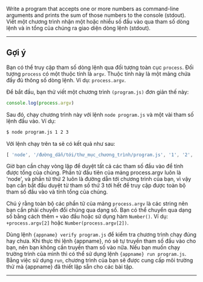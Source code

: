 Write a program that accepts one or more numbers as command-line arguments and prints the sum of those numbers to the console (stdout).
Viết một chương trình nhận một hoặc nhiều số đầu vào qua tham số dòng lệnh và in tổng của chúng ra giao diện dòng lệnh (stdout).

----------------------------------------------------------------------
## Gợi ý

Bạn có thể truy cập tham số dòng lệnh qua đối tượng toàn cục `process`. Đối tượng `process` có một thuộc tính là `argv`. Thuộc tính này là một mảng chứa đầy đủ thông số dòng lệnh. Ví dụ: `process.argv`.

Để bắt đầu, bạn thử  viết một chương trình  `(program.js)` đơn giản thế này:

```js
console.log(process.argv)
```

Sau đó, chạy chương trình này với lệnh `node program.js` và một vài tham số lệnh đầu vào. Ví dụ:

```sh
$ node program.js 1 2 3
```

Với lệnh chạy trên ta sẽ có kết quả như sau:

```js
[ 'node', '/đường_dẫn/tới/thư_mục_chương_trình/program.js', '1', '2', '3' ]
```

Giờ bạn cần chạy vòng lặp để duyệt tất cả các tham số đầu vào để tính được tổng của chúng. Phần tử đầu tiên của mảng process.argv luôn là 'node', và phần tử thứ 2 luôn là đường dẫn tới chương trình của bạn, vì vậy bạn cần bắt đầu duyệt từ tham số thứ 3 tới hết để truy cập được toàn bộ tham số đầu vào và tính tổng của chúng.

Chú ý rằng toàn bộ các phần tử của mảng `process.argv` là các string nên bạn cần phải chuyển đổi chúng qua dạng số. Bạn có thể chuyển qua dạng số bằng cách thêm `+` vào đầu hoặc sử dụng hàm `Number()`. Ví dụ: `+process.argv[2]` hoặc `Number(process.argv[2])`.

Dùng lệnh `{appname} verify program.js` để kiểm tra chương trình chạy đúng hay chưa. Khi thực thi lệnh {appname}, nó sẽ tự truyền tham số đầu vào cho bạn, nên bạn không cần truyền tham số vào nữa. Nếu bạn muốn chạy trường trình của mình thì có thể sử dụng lệnh `{appname} run program.js`. Bằng việc sử dụng `run`, chương trình của bạn sẽ được cung cấp môi trường thử mà {appname} đã thiết lập sẵn cho các bài tập.

----------------------------------------------------------------------
